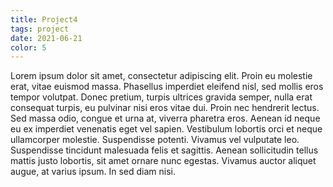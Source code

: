 ```yaml
---
title: Project4
tags: project
date: 2021-06-21
color: 5
---
```

Lorem ipsum dolor sit amet, consectetur adipiscing elit. Proin eu molestie erat, vitae euismod massa. Phasellus imperdiet eleifend nisl, sed mollis eros tempor volutpat. Donec pretium, turpis ultrices gravida semper, nulla erat consequat turpis, eu pulvinar nisi eros vitae dui. Proin nec hendrerit lectus. Sed massa odio, congue et urna at, viverra pharetra eros. Aenean id neque eu ex imperdiet venenatis eget vel sapien. Vestibulum lobortis orci et neque ullamcorper molestie. Suspendisse potenti. Vivamus vel vulputate leo. Suspendisse tincidunt malesuada felis et sagittis. Aenean sollicitudin tellus mattis justo lobortis, sit amet ornare nunc egestas. Vivamus auctor aliquet augue, at varius ipsum. In sed diam nisi.